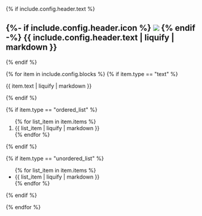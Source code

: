 {% if include.config.header.text %}
<h2 class="flex items-center">
{%- if include.config.header.icon %}
<img class="mr-1.5 w-5 h-5" src="https://docs.konghq.com/assets/images/icons/documentation/icn-{{ include.config.header.icon }}.svg" />
{% endif -%}
{{ include.config.header.text | liquify | markdown }}
</h2>
{% endif %}

{% for item in include.config.blocks %}
{% if item.type == "text" %}

<p>{{ item.text | liquify | markdown }}</p>
{% endif %}

{% if item.type == "ordered_list" %}

<ol>
{% for list_item in item.items %}
<li>{{ list_item | liquify | markdown }}</li>
{% endfor %}
</ol>
{% endif %}

{% if item.type == "unordered_list" %}

<ul>
{% for list_item in item.items %}
<li>{{ list_item | liquify | markdown }}</li>
{% endfor %}
</ul>
{% endif %}

{% endfor %}
